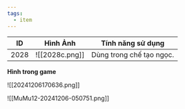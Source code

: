 ```yaml
---
tags:
  - item
---
```


| ID   | Hình Ảnh       | Tính năng sử dụng        |
| ---- | -------------- | ------------------------ |
| 2028 | ![[2028c.png]] | Dùng trong chế tạo ngọc. |

**Hình trong game**

![[20241206170636.png]]

![[MuMu12-20241206-050751.png]]